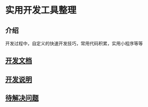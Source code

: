 # 实用开发工具整理

## 介绍

开发过程中，自定义的快速开发技巧，常用代码积累，实用小程序等等

## [开发文档](/blog/blob/master/note/webDev/custom_tool/doc/index.MarkDown)

## [开发说明](/blog/blob/master/note/webDev/custom_tool/dev/index.MarkDown)

## [待解决问题](/blog/blob/master/note/webDev/custom_tool/issues/index.MarkDown)